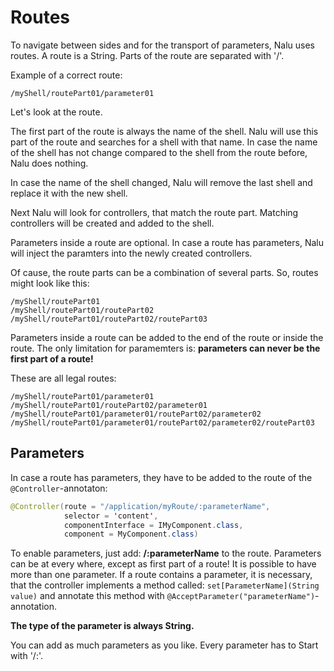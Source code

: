 # Routes
To navigate between sides and for the transport of parameters, Nalu uses routes. A route is a String. Parts of the route are separated with '/'.

Example of a correct route:
```
/myShell/routePart01/parameter01
```

Let's look at the route.

The first part of the route is always the name of the shell. Nalu will use this part of the route and searches for a shell with that name. In case the name of the shell has not change compared to the shell from the route before, Nalu does nothing.

In case the name of the shell changed, Nalu will remove the last shell and replace it with the new shell.

Next Nalu will look for controllers, that match the route part. Matching controllers will be created and added to the shell.

Parameters inside a route are optional. In case a route has parameters, Nalu will inject the paramters into the newly created controllers.

Of cause, the route parts can be a combination of several parts. So, routes might look like this:
```
/myShell/routePart01
/myShell/routePart01/routePart02
/myShell/routePart01/routePart02/routePart03
```

Parameters inside a route can be added to the end of the route or inside the route. The only limitation for paramemters is: **parameters can never be the first part of a route!**

These are all legal routes:
```
/myShell/routePart01/parameter01
/myShell/routePart01/routePart02/parameter01
/myShell/routePart01/parameter01/routePart02/parameter02
/myShell/routePart01/parameter01/routePart02/parameter02/routePart03
```


## Parameters
In case a route has parameters, they have to be added to the route of the `@Controller`-annotaton:
```java
@Controller(route = "/application/myRoute/:parameterName",
            selector = 'content',
            componentInterface = IMyComponent.class,
            component = MyComponent.class)
```
To enable parameters, just add: **/:parameterName** to the route. Parameters can be at every where, except as first part of a route!  It is possible to have more than one parameter. If a route contains a parameter, it is necessary, that the controller implements a method called: `set[ParameterName](String value)` and annotate this method with `@AcceptParameter("parameterName")`-annotation.

**The type of the parameter is always String.**

You can add as much parameters as you like. Every parameter has to Start with '/:'.
